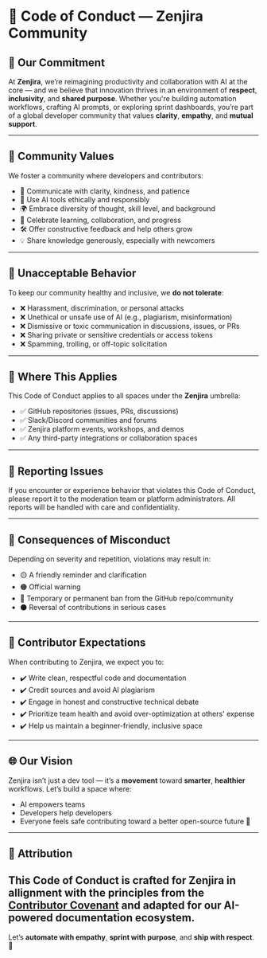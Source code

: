 # 📜 Code of Conduct — Zenjira Community

## 🌟 Our Commitment

At **Zenjira**, we’re reimagining productivity and collaboration with AI at the core — and we believe that innovation thrives in an environment of **respect**, **inclusivity**, and **shared purpose**. Whether you're building automation workflows, crafting AI prompts, or exploring sprint dashboards, you’re part of a global developer community that values **clarity**, **empathy**, and **mutual support**.

---

## 🤝 Community Values

We foster a community where developers and contributors:

- 💬 Communicate with clarity, kindness, and patience
- 🧠 Use AI tools ethically and responsibly
- 🌍 Embrace diversity of thought, skill level, and background
- 🚀 Celebrate learning, collaboration, and progress
- 🛠️ Offer constructive feedback and help others grow
- 💡 Share knowledge generously, especially with newcomers

---

## 🚫 Unacceptable Behavior

To keep our community healthy and inclusive, we **do not tolerate**:

- ❌ Harassment, discrimination, or personal attacks
- ❌ Unethical or unsafe use of AI (e.g., plagiarism, misinformation)
- ❌ Dismissive or toxic communication in discussions, issues, or PRs
- ❌ Sharing private or sensitive credentials or access tokens
- ❌ Spamming, trolling, or off-topic solicitation

---

## 🧭 Where This Applies

This Code of Conduct applies to all spaces under the **Zenjira** umbrella:

- ✅ GitHub repositories (issues, PRs, discussions)
- ✅ Slack/Discord communities and forums
- ✅ Zenjira platform events, workshops, and demos
- ✅ Any third-party integrations or collaboration spaces

---

## 🛑 Reporting Issues

If you encounter or experience behavior that violates this Code of Conduct, please report it to the moderation team or platform administrators. All reports will be handled with care and confidentiality.

---

## 🧩 Consequences of Misconduct

Depending on severity and repetition, violations may result in:

- 🟡 A friendly reminder and clarification
- 🟠 Official warning
- 🔴 Temporary or permanent ban from the GitHub repo/community
- ⚫ Reversal of contributions in serious cases

---

## 🎯 Contributor Expectations

When contributing to Zenjira, we expect you to:

- ✔️ Write clean, respectful code and documentation
- ✔️ Credit sources and avoid AI plagiarism
- ✔️ Engage in honest and constructive technical debate
- ✔️ Prioritize team health and avoid over-optimization at others' expense
- ✔️ Help us maintain a beginner-friendly, inclusive space

---

## 🌐 Our Vision

Zenjira isn’t just a dev tool — it’s a **movement** toward **smarter**, **healthier** workflows. Let’s build a space where:

- AI empowers teams
- Developers help developers
- Everyone feels safe contributing toward a better open-source future 🌱

---

## 📄 Attribution

## This Code of Conduct is crafted for Zenjira in allignment with the principles from the [Contributor Covenant](https://www.contributor-covenant.org/version/2/1/code_of_conduct/) and adapted for our AI-powered documentation ecosystem.

Let’s **automate with empathy**, **sprint with purpose**, and **ship with respect**. 🚀
